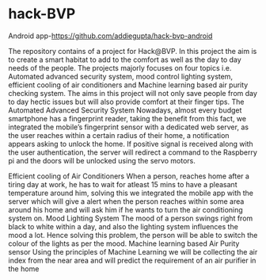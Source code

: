 # hack-BVP

Android app-https://github.com/addiegupta/hack-bvp-android

The repository contains of a project for Hack@BVP. In this project the aim is to create a smart habitat to add to the comfort as well as the day to day needs of the people. The projects majorly focuses on four topics i.e. Automated advanced security system, mood control lighting system, efficient cooling of air conditioners and Machine learning based air purity checking system. The aims in this project will not only save people from day to day hectic issues but will also provide comfort at their finger tips. 
The Automated Advanced Security System
Nowadays, almost every budget smartphone has a fingerprint reader, taking the benefit from this fact, we integrated the mobile’s fingerprint sensor with a dedicated web server, as the user reaches within a certain radius of their home, a notification appears asking to unlock the home. If positive signal is received along with the user authentication, the server will redirect a command to the Raspberry pi and the doors will be unlocked using the servo motors.

Efficient cooling of Air Conditioners
When a person, reaches home after a tiring day at work, he has to wait for atleast 15 mins to have a pleasant temperature around him, solving this we integrated the mobile app with the server which will give a alert when the person reaches within some area around his home and will ask him if he wants to turn the air conditioning system on.
Mood Lighting System
The mood of a person swings right from black to white within a day, and also the lighting system influences the mood a lot. Hence solving this problem, the person will be able to switch the colour of the lights as per the mood.
Machine learning based Air Purity sensor
Using the principles of Machine Learning we will be collecting the air index from the near area and will predict the requirement of an air purifier in the home
